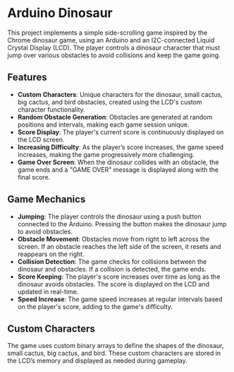 # Arduino Dinosaur

This project implements a simple side-scrolling game inspired by the Chrome dinosaur game, using an Arduino and an I2C-connected Liquid Crystal Display (LCD). The player controls a dinosaur character that must jump over various obstacles to avoid collisions and keep the game going.

## Features
- **Custom Characters**: Unique characters for the dinosaur, small cactus, big cactus, and bird obstacles, created using the LCD's custom character functionality.
- **Random Obstacle Generation**: Obstacles are generated at random positions and intervals, making each game session unique.
- **Score Display**: The player's current score is continuously displayed on the LCD screen.
- **Increasing Difficulty**: As the player’s score increases, the game speed increases, making the game progressively more challenging.
- **Game Over Screen**: When the dinosaur collides with an obstacle, the game ends and a "GAME OVER" message is displayed along with the final score.

## Game Mechanics
- **Jumping**: The player controls the dinosaur using a push button connected to the Arduino. Pressing the button makes the dinosaur jump to avoid obstacles.
- **Obstacle Movement**: Obstacles move from right to left across the screen. If an obstacle reaches the left side of the screen, it resets and reappears on the right.
- **Collision Detection**: The game checks for collisions between the dinosaur and obstacles. If a collision is detected, the game ends.
- **Score Keeping**: The player's score increases over time as long as the dinosaur avoids obstacles. The score is displayed on the LCD and updated in real-time.
- **Speed Increase**: The game speed increases at regular intervals based on the player's score, adding to the game's difficulty.

## Custom Characters
The game uses custom binary arrays to define the shapes of the dinosaur, small cactus, big cactus, and bird. These custom characters are stored in the LCD’s memory and displayed as needed during gameplay.

